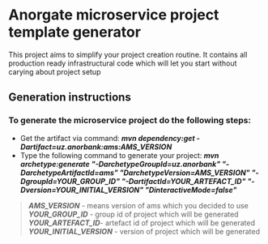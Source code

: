 # Anorgate microservice project template generator

This project aims to simplify your project creation routine. It contains all production ready infrastructural code which
will let you start without carying about project setup

## Generation instructions

### To generate the microservice project do the following steps:

- Get the artifact via command: ***mvn dependency:get -Dartifact=uz.anorbank:ams:AMS_VERSION***
- Type the following command to generate your project: ***mvn archetype:generate "-DarchetypeGroupId=uz.anorbank" "-DarchetypeArtifactId=ams" "DarchetypeVersion=AMS_VERSION" "-DgroupId=YOUR_GROUP_ID" "-DartifactId=YOUR_ARTEFACT_ID" "-Dversion=YOUR_INITIAL_VERSION" "DinteractiveMode=false"***

> ***AMS_VERSION*** - means version of ams which you decided to use
> ***YOUR_GROUP_ID*** - group id of project which will be generated
> ***YOUR_ARTEFACT_ID***- artefact id of project which will be generated
> ***YOUR_INITIAL_VERSION*** - version of project which will be generated
